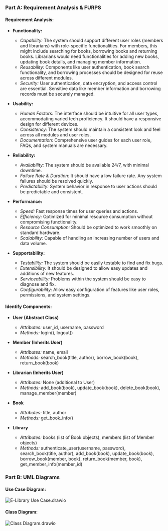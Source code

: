 
### Part A: Requirement Analysis & FURPS

#### Requirement Analysis:

   - **Functionality:**
     - *Capability:* The system should support different user roles (members and librarians) with role-specific functionalities. For members, this might include searching for books, borrowing books and returning books. Librarians would need functionalities for adding new books, updating book details, and managing member information.
     - *Reusability:* Components like user authentication, book search functionality, and borrowing processes should be designed for reuse across different modules.
     - *Security:* User authentication, data encryption, and access control are essential. Sensitive data like member information and borrowing records must be securely managed.

   - **Usability:**
     - *Human Factors:* The interface should be intuitive for all user types, accommodating varied tech proficiency. It should have a responsive design for different devices.
     - *Consistency:* The system should maintain a consistent look and feel across all modules and user roles.
     - *Documentation:* Comprehensive user guides for each user role, FAQs, and system manuals are necessary.

   - **Reliability:**
     - *Availability:* The system should be available 24/7, with minimal downtime.
     - *Failure Rate & Duration:* It should have a low failure rate. Any system failures should be resolved quickly.
     - *Predictability:* System behavior in response to user actions should be predictable and consistent.

   - **Performance:**
     - *Speed:* Fast response times for user queries and actions.
     - *Efficiency:* Optimized for minimal resource consumption without compromising functionality.
     - *Resource Consumption:* Should be optimized to work smoothly on standard hardware.
     - *Scalability:* Capable of handling an increasing number of users and data volume.

   - **Supportability:**
     - *Testability:* The system should be easily testable to find and fix bugs.
     - *Extensibility:* It should be designed to allow easy updates and additions of new features.
     - *Serviceability:* Problems within the system should be easy to diagnose and fix.
     - *Configurability:* Allow easy configuration of features like user roles, permissions, and system settings.

#### Identify Components:

   - **User (Abstract Class)**
     * *Attributes:* user_id, username, password
     * *Methods:* login(), logout()

 - **Member (Inherits User)**
     * *Attributes:* name, email
    * *Methods:* search_book(title, author), borrow_book(book), return_book(book)

 - **Librarian (Inherits User)**
    * *Attributes:* None (additional to User)
    * *Methods:* add_book(book), update_book(book), delete_book(book), manage_member(member)

 - **Book**
    * *Attributes:* title, author
    * *Methods:* get_book_info()

 - **Library**
    * *Attributes:* books (list of Book objects), members (list of Member objects)
    * *Methods:* authenticate_user(username, password), search_book(title, author), add_book(book), update_book(book), borrow_book(member, book), return_book(member, book), get_member_info(member_id)

### Part B: UML Diagrams

#### Use Case Diagram:
![E-Library Use Case.drawio](https://hackmd.io/_uploads/SygJlI8WA.png)

#### Class Diagram:
![Class Diagram.drawio](https://hackmd.io/_uploads/SyZDqIL-A.png)

